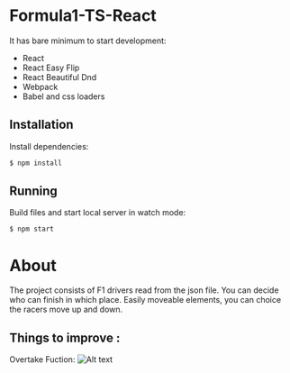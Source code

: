 # Formula1-TS-React


It has bare minimum to start development:
* React
* React Easy Flip
* React Beautiful Dnd
* Webpack
* Babel and css loaders


## Installation
Install dependencies:
```js
$ npm install
```

## Running
Build files and start local server in watch mode:
```js
$ npm start
```

# About

The project consists of F1 drivers read from the json file. You can decide who can finish in which place. 
Easily moveable elements, you can choice the racers move up and down.

## Things to improve :

Overtake Fuction:
![Alt text](https://github.com/kittii9797/f1-ts-app/blob/main/overtake-race-function.gif)
